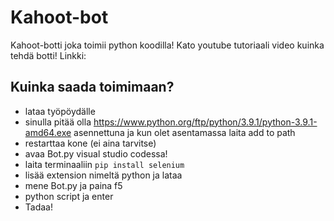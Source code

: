 # Kahoot-bot
Kahoot-botti joka toimii python koodilla! Kato youtube tutoriaali video kuinka tehdä botti! Linkki: 

## Kuinka saada toimimaan?
- lataa työpöydälle
- sinulla pitää olla https://www.python.org/ftp/python/3.9.1/python-3.9.1-amd64.exe asennettuna ja kun olet asentamassa laita add to path
- restarttaa kone (ei aina tarvitse)
- avaa Bot.py visual studio codessa!
- laita terminaaliin `pip install selenium`
- lisää extension nimeltä python ja lataa
- mene Bot.py ja paina f5 
- python script ja enter
- Tadaa!

 

